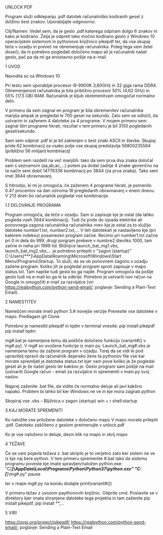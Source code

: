 ﻿UNLOCK PDF

Program služi odklepanju .pdf datotek računalniško kodiranih gesel z dolžino šest znakov.
Uporabljajte odgovorno.

Cilj/Namen: Vedel sem, da je geslo .pdf katerega odpiram dolgo 6 znakov in kako je kodirano. Želja je odpreti tako močno kodirano geslo z Windows 10 operacijskim sistemom in pythonovo knjižnico pikepdf ter, da vse skupaj teče v ozadju in preveč ne obremenjuje računalnika.
Poleg tega sem želel doseči, da ni potrebno pogledati določeno mapo ali je računalnik našel geslo, pač pa da mi ga enostavno pošlje na e-mail.


1 UVOD

Navodila so za Windows 10

Pri testu sem uporabljal procesor i9-9900K 3,60GHz in 32 giga rama DDR4.
Obremenjenost računalnika je bila približno procesor 50% (4,62 GHz) in 55% (17,5 GB) RAM. Računalnik je kljub obremenitvam omogočal normalno delo.

V primeru da sem zagnal en program je bila obremenitev računalnika manjša ampak je pregledal le 700 gesel na sekundo. Zato sem se odločil, da ustvarim in zaženem 4 datoteke za 4 programe.
V mojem primeru sem zagnal štiri programe hkrati, rezultat v tem primeru je bil 3150 pogledanih gesel/sekundo.

Sam sem odpiral .pdf ki je bil zaklenjen s šest znaki ASCII in števke. Skupaj pride 62 kombinacij za vsako polje vse skupaj predstavlja
56800235584 (približno 56 milijard kombinacij)

Problem sem razdelil na več manjših: tako da sem prva dva znaka določal sam s seznamom (aa,ab,ac,...) potem pa dodal zadnje 4 znake generično
na ta način sem dobil 14776336 kombinacij po 3844 (za prva znaka). Tako sem imel 3844 obravnavanj.

S hitrostjo, ki mi jo omogoča, če zaženem 4 programe hkrati, je pomenilo 0.47 procentov na dan oziroma 18 pregledanih obravnavanj v enem dnevu.
V 213 dneh bo računalnik pogledal vse kombinacije.

1.1 DELOVANJE PROGRAMA

Program omogoča, da teče v ozadju. Sam si zapisuje kje je ostal (da lahko pogleda vseh 3844 kombinacij). Tudi če pride do izpada elektrike ali ponovnega zagona računalnika računalnika »ve« kje je ostal
za to služijo datoteke number1.txt, number2.txt,... V teh datotekah je nastavljeno kje (pri katerem indeksu) posamezen program začne. Recimo pri number1.txt začne pri 0 in dela do 999, drugi porgram prebere v numbre2 številko 1000, tam začne in neha pri 1999 itd.
Bližnjice launch_bat_mg1.vbs, launch_bat_mg2.vbs,... je potrebno prilepiti v "zagon (startup)" C:\Users\[***]\AppData\Roaming\Microsoft\Windows\Start Menu\Programs\Startup.
To služi, da se ob ponovnem zagonu v ozadju zažene program. Koliko jih je pogledal program sproti zapisuje v mapo status.txt. Tam napiše tudi geslo ko ga najde. Program omogoča da pošlje geslo tudi na e-mail ko ga le ta odkrije.
Potrebno je ustvariti nov račun na Google in omogočiti e-mail za razvijalce (vir: https://realpython.com/python-send-email/; poglavje: Sending a Plain-Text Email).

2 NAMESTITEV

Nameščen morate imeti python 3.# novejše verzije
Prenesite vse datoteke v mapo.
Predlagam git Clone

Potrebno je namestiti pikepdf in tqdm
v terminal vnesite:
pip install pikepdf
pip install tqdm



mg#.bat je namenjena temu da pokliče določeno funkcijo (variant#() v mg#.py). V mg# so uvožene funkcije iz main.py. Launch_bat_mg#.vbs je namenjena temu da zažene program v ozadju. Torej da se vidi le pod upravitelj opravil da računalnik dejansko žene ta pythonov file
vse kar morate spremljati je datoteka status.txt kjer vam pove koliko je že pogledal gesel ali je že našel geslo ter kakšno je. Geslo program sam pošlje na mail (ustvariti Google račun - email za razvijalce in spremeniti v main.py svoj naslov


Najprej zaženite .bat file, da vidite če normalno deluje ali javi kakšno napako. Problem bi lahko bil ker Windows ne ve in kje mora zagnati python

Skopiraj vse .vbs – Bljižnica v zagon (startup) win + r shell:startup


3 KAJ MORATE SPREMENITI

Ko naložite vse priložene datoteke v določeno mapo
V mapo morate prilepiti .pdf. Datoteko zaščiteno z geslom preimenujte v unlock.pdf

Ko je vse naloženo in deluje, desni klik na mapo in skrij mapo

4 TEŽAVE

Če se vam pojavla težava z .bat skripto je to verjetno zato ker sistem ne ve iz kje naj bere python. 
V tem primeru spremenite #.bat tako da sistemu programu poveste kje imate spravljen/naložen python.exe:
"C[***]\AppData\Local\Programs\Python\Python37\python.exe"
"C:\[***]\mg#.py"
pause

ter v mape mg#.py na kondu dodajte print(variant#())

V primeru težav z uvozom paythonovih knjižnic.
Odprite cmd. Postavite se v direktory kjer imate shranjene datoteke tega projekta in tam zaženite pip install pikepdf, pip install **,...

5 VIRI

https://pypi.org/project/pikepdf/
https://realpython.com/python-send-email/; poglavje: Sending a Plain-Text Email


